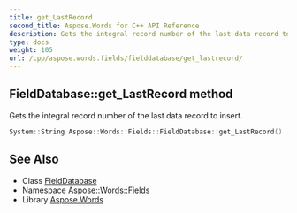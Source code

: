 ```yaml
---
title: get_LastRecord
second_title: Aspose.Words for C++ API Reference
description: Gets the integral record number of the last data record to insert.
type: docs
weight: 105
url: /cpp/aspose.words.fields/fielddatabase/get_lastrecord/
---
```

## FieldDatabase::get_LastRecord method


Gets the integral record number of the last data record to insert.

```cpp
System::String Aspose::Words::Fields::FieldDatabase::get_LastRecord()
```

## See Also

* Class [FieldDatabase](../)
* Namespace [Aspose::Words::Fields](../../)
* Library [Aspose.Words](../../../)
